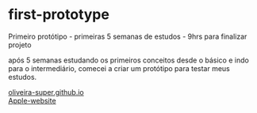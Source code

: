 # first-prototype
Primeiro protótipo - primeiras 5 semanas de estudos - 9hrs para finalizar projeto

após 5 semanas estudando os primeiros conceitos desde o básico e indo para o intermediário, comecei a criar um protótipo para testar meus estudos. 

<a href="https://oliveira-super.github.io/first-prototype/">oliveira-super.github.io</a>
<br>
<a href="apple-website/apple.html"> Apple-website </a>